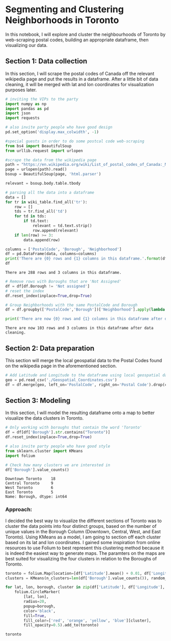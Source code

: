 # Segmenting and Clustering Neighborhoods in Toronto

In this notebook, I will explore and cluster the neighbourhoods of Toronto by web-scraping postal codes, building an appropriate dataframe, then visualizing our data.

## Section 1: Data collection
In this section, I will scrape the postal codes of Canada off the relevant wikipedia page and put the results in a dataframe. After a little bit of data cleaning, it will be merged with lat and lon coordinates for visualization purposes later.


```python
# inviting the VIPs to the party
import numpy as np
import pandas as pd
import json
import requests
```


```python
# also invite party people who have good design
pd.set_option('display.max_colwidth', -1)
```


```python
#special guests in order to do some postcal code web-scraping
from bs4 import BeautifulSoup
from urllib.request import urlopen
```


```python
#scrape the data from the wikipedia page
path = "https://en.wikipedia.org/wiki/List_of_postal_codes_of_Canada:_M"
page = urlopen(path).read()
bsoup = BeautifulSoup(page, 'html.parser')

relevant = bsoup.body.table.tbody
```


```python
# parsing all the data into a dataframe
data = []
for tr in wiki_table.find_all('tr'):
    row = []
    tds = tr.find_all('td')
    for td in tds:    
        if td.text:
            relevant = td.text.strip()
            row.append(relevant)
    if len(row) >= 3:
        data.append(row)

columns = ['PostalCode', 'Borough', 'Neighborhood']
df = pd.DataFrame(data, columns=columns)
print('There are {0} rows and {1} columns in this dataframe.'.format(df.shape[0],df.shape[1]))
df
```

    There are 288 rows and 3 columns in this dataframe.
    


```python
# Remove rows with Boroughs that are 'Not Assigned'
df = df[df.Borough != 'Not assigned']
# reset the index
df.reset_index(inplace=True,drop=True)
```


```python
# Group Neighborhoods with the same PostalCode and Borough
df = df.groupby(['PostalCode','Borough'])['Neighborhood'].apply(lambda x: ','.join(x.astype(str))).reset_index()
```


```python
print('There are now {0} rows and {1} columns in this dataframe after data cleaning.'.format(df.shape[0],df.shape[1]))
```

    There are now 103 rows and 3 columns in this dataframe after data cleaning.
    

## Section 2: Data preparation
This section will merge the local geospatial data to the Postal Codes found on the wikipedia page in the aforementioned section.


```python
# Add Latitude and Longitude to the dataframe using local geospatial data
geo = pd.read_csv('./Geospatial_Coordinates.csv')
df = df.merge(geo, left_on='PostalCode', right_on='Postal Code').drop(columns=['Postal Code'])
```

## Section 3: Modeling
In this section, I will model the resulting dataframe onto a map to better visualize the data clusters in Toronto.


```python
# Only working with boroughs that contain the word 'Toronto'
df = df[df['Borough'].str.contains("Toronto")]
df.reset_index(inplace=True,drop=True)
```


```python
# also invite party people who have good style
from sklearn.cluster import KMeans
import folium
```


```python
# Check how many clusters we are interested in
df['Borough'].value_counts()
```




    Downtown Toronto    18
    Central Toronto     9 
    West Toronto        6 
    East Toronto        5 
    Name: Borough, dtype: int64



### Approach:
I decided the best way to visualize the different sections of Toronto was to cluster the data points into four distinct groups, based on the number of unique values in the Borough Column (Downtown, Central, West, and East Toronto). Using KMeans as a model, I am going to section off each cluster based on its lat and lon coordinates. I gained some inspiration from online resources to use Folium to best represent this clustering method because it is indeed the easiest way to generate maps. The paramters on the maps are best suited for visualizing the four clusters in relation to the Boroughs of Toronto. 


```python
toronto = folium.Map(location=[df['Latitude'].mean() + 0.01, df['Longitude'].mean()],zoom_start=11.5)
clusters = KMeans(n_clusters=len(df['Borough'].value_counts()), random_state=0).fit(np.stack((df['Latitude'], df['Longitude']),axis=1)).labels_

for lat, lon, borough, cluster in zip(df['Latitude'], df['Longitude'], df['Borough'], clusters):
    folium.CircleMarker(
        [lat, lon],
        radius=20,
        popup=borough,
        color='black',
        fill=True,
        fill_color=['red', 'orange', 'yellow', 'blue'][cluster],
        fill_opacity=0.5).add_to(toronto)  

toronto
```
